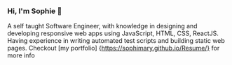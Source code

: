### Hi, I'm Sophie 👋

A self taught Software Engineer, with knowledge in designing and developing responsive web apps using JavaScript, HTML, CSS, ReactJS. Having experience in writing automated test scripts and building static web pages. Checkout [my portfolio] {https://sophimary.github.io/Resume/} for more info
